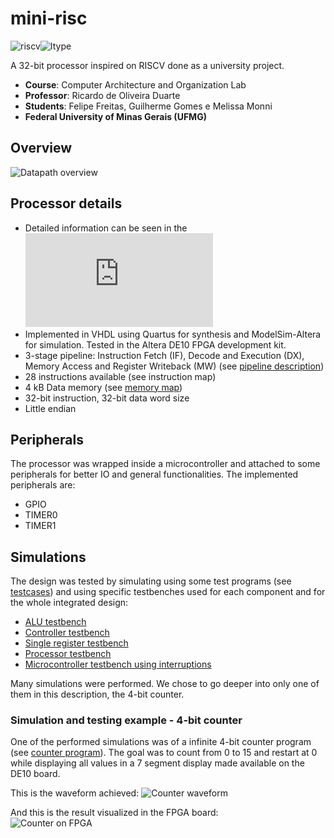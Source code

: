 # mini-risc
![riscv](https://img.shields.io/github/languages/top/gscgomes/mini_risc?color=green&label=VHDL)![Itype](https://img.shields.io/badge/ISA-RISCV-violet)

A 32-bit processor inspired on RISCV done as a university project.
- **Course**: Computer Architecture and Organization Lab
- **Professor**: Ricardo de Oliveira Duarte
- **Students**: Felipe Freitas, Guilherme Gomes e Melissa Monni
- **Federal University of Minas Gerais (UFMG)**

## Overview
![Datapath overview](https://raw.githubusercontent.com/GSCGomes/mini_risc/5b894a9f3df50278874b255bd77a849bcce395b7/documentation/datapath.drawio.png)

## Processor details

- Detailed information can be seen in the ![mini_risc reference card](https://github.com/GSCGomes/mini_risc/blob/5b894a9f3df50278874b255bd77a849bcce395b7/documentation/mini-risc%20reference%20sheet.pdf)
- Implemented in VHDL using Quartus for synthesis and ModelSim-Altera for simulation. Tested in the Altera DE10 FPGA development kit.
- 3-stage pipeline: Instruction Fetch (IF), Decode and Execution (DX), Memory Access and Register Writeback (MW) (see [pipeline description](documentation/pipeline-description.md))
- 28 instructions available (see instruction map)
- 4 kB Data memory (see [memory map](documentation/memory_map.pdf))
- 32-bit instruction, 32-bit data word size
- Little endian

## Peripherals

The processor was wrapped inside a microcontroller and attached to some peripherals for better IO and general functionalities. The implemented peripherals are:
- GPIO
- TIMER0
- TIMER1

## Simulations

The design was tested by simulating using some test programs (see [testcases](testcases)) and using specific testbenches used for each component and for the whole integrated design:
- [ALU testbench](source/tb_alu.vhd)
- [Controller testbench](source/tb_control.vhd)
- [Single register testbench](source/tb_register.vhd)
- [Processor testbench](source/tb_mini_risc.vhd)
- [Microcontroller testbench using interruptions](source/tb_micro_controlador.vhd)

Many simulations were performed. We chose to go deeper into only one of them in this description, the 4-bit counter.

### Simulation and testing example -  4-bit counter

One of the performed simulations was of a infinite 4-bit counter program (see [counter program](testcases/counter.md)). The goal was to count from 0 to 15 and restart at 0 while displaying all values in a 7 segment display made available on the DE10 board.

This is the waveform achieved:
![Counter waveform](https://raw.githubusercontent.com/GSCGomes/mini_risc/021ea58d4fc2d5f4f42f6403e6dd0119d61188de/testcases/counter_wave.png)

And this is the result visualized in the FPGA board:  
![Counter on FPGA](testcases/counter_fpga.gif)

